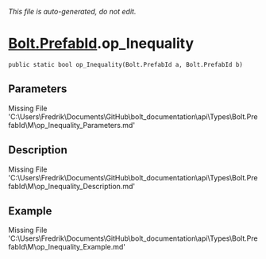 *This file is auto-generated, do not edit.*

# [Bolt.PrefabId](Types/Bolt.PrefabId.md).op_Inequality
`public static bool op_Inequality(Bolt.PrefabId a, Bolt.PrefabId b)`
## Parameters
Missing File 'C:\Users\Fredrik\Documents\GitHub\bolt_documentation\api\Types\Bolt.PrefabId\M\op_Inequality_Parameters.md'
## Description
Missing File 'C:\Users\Fredrik\Documents\GitHub\bolt_documentation\api\Types\Bolt.PrefabId\M\op_Inequality_Description.md'
## Example
Missing File 'C:\Users\Fredrik\Documents\GitHub\bolt_documentation\api\Types\Bolt.PrefabId\M\op_Inequality_Example.md'
